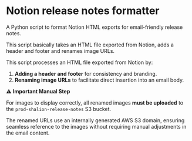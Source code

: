 # Notion release notes formatter

A Python script to format Notion HTML exports for email-friendly release notes.

This script basically takes an HTML file exported from Notion, adds a header and footer and renames image URLs.

This script processes an HTML file exported from Notion by:

1. **Adding a header and footer** for consistency and branding.
2. **Renaming image URLs** to facilitate direct insertion into an email body.

⚠️ **Important Manual Step**

For images to display correctly, all renamed images **must be uploaded** to the `prod-shalion-release-notes` S3 bucket.

The renamed URLs use an internally generated AWS S3 domain, ensuring seamless reference to the images without requiring manual adjustments in the email content.
